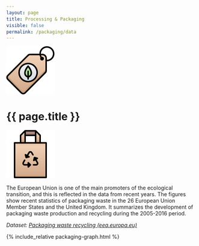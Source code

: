```yaml
---
layout: page
title: Processing & Packaging
visible: false
permalink: /packaging/data
---
```


<div>
	<div class="centered-title" onclick="location.href='/packaging'" style="cursor: pointer;">
		<img src="/assets/icons/DrawKit-Ecology/Color/Eco Tag.svg">
		<h1>{{ page.title }}</h1>
		<img src="/assets/icons/DrawKit-Ecology/Color/Paper bag.svg">
	</div>
	<div class="flex-container">
		<p>
			The European Union is one of the main promoters of the ecological transition, and this is reflected in
			the data from recent years. The figures show recent statistics of <span class="highlighted">packaging waste
				in the 26 European Union Member States and the United Kingdom</span>. It summarizes the development of
			packaging waste production and recycling during the 2005-2016 period.
		</p>
		<p style="font-style: italic;">
			<span>Dataset:
				<a class="underlined"
					href="https://www.eea.europa.eu/data-and-maps/daviz/sds/packaging-waste-recycling-2/@@view">Packaging
					waste recycling (eea.europa.eu)</a>
			</span>
		</p>
	</div>
	<div style="max-width: 57rem; margin: auto">
		{% include_relative packaging-graph.html %}
	</div>

</div>